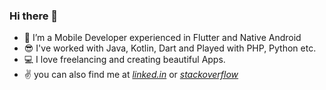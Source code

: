 ### Hi there 👋

<!-- -  <img src="https://github.com/easazade/easazade/blob/master/vault-boy.png" width="200" > -->

- 📱 I’m a Mobile Developer experienced in Flutter and Native Android
- 😎 I've worked with Java, Kotlin, Dart and Played with PHP, Python etc.
- 💻 I love freelancing and creating beautiful Apps.
- ✌  you can also find me at [*linked.in*](https://www.linkedin.com/in/easazade/) or [*stackoverflow*](https://stackoverflow.com/users/6748763/easazade)
<!-- - 📭 Contact me at : [*WhatsApp*](https://wa.me/989117158746) or email me at *easazade@gmail.com* -->
